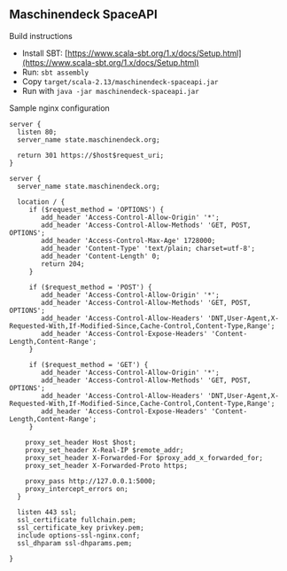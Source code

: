 
## Maschinendeck SpaceAPI

Build instructions
- Install SBT: [https://www.scala-sbt.org/1.x/docs/Setup.html](https://www.scala-sbt.org/1.x/docs/Setup.html)
- Run: `sbt assembly`
- Copy `target/scala-2.13/maschinendeck-spaceapi.jar`
- Run with `java -jar maschinendeck-spaceapi.jar`

Sample nginx configuration

```
server {
  listen 80;
  server_name state.maschinendeck.org;

  return 301 https://$host$request_uri;
}

server {
  server_name state.maschinendeck.org;

  location / {
     if ($request_method = 'OPTIONS') {
        add_header 'Access-Control-Allow-Origin' '*';
        add_header 'Access-Control-Allow-Methods' 'GET, POST, OPTIONS';
        add_header 'Access-Control-Max-Age' 1728000;
        add_header 'Content-Type' 'text/plain; charset=utf-8';
        add_header 'Content-Length' 0;
        return 204;
     }

     if ($request_method = 'POST') {
        add_header 'Access-Control-Allow-Origin' '*';
        add_header 'Access-Control-Allow-Methods' 'GET, POST, OPTIONS';
        add_header 'Access-Control-Allow-Headers' 'DNT,User-Agent,X-Requested-With,If-Modified-Since,Cache-Control,Content-Type,Range';
        add_header 'Access-Control-Expose-Headers' 'Content-Length,Content-Range';
     }

     if ($request_method = 'GET') {
        add_header 'Access-Control-Allow-Origin' '*';
        add_header 'Access-Control-Allow-Methods' 'GET, POST, OPTIONS';
        add_header 'Access-Control-Allow-Headers' 'DNT,User-Agent,X-Requested-With,If-Modified-Since,Cache-Control,Content-Type,Range';
        add_header 'Access-Control-Expose-Headers' 'Content-Length,Content-Range';
     }

    proxy_set_header Host $host;
    proxy_set_header X-Real-IP $remote_addr;
    proxy_set_header X-Forwarded-For $proxy_add_x_forwarded_for;
    proxy_set_header X-Forwarded-Proto https;

    proxy_pass http://127.0.0.1:5000;
    proxy_intercept_errors on;
  }

  listen 443 ssl;
  ssl_certificate fullchain.pem;
  ssl_certificate_key privkey.pem;
  include options-ssl-nginx.conf;
  ssl_dhparam ssl-dhparams.pem;

}
```